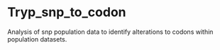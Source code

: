 # Tryp_snp_to_codon
 Analysis of snp population data to identify alterations to codons within population datasets.

